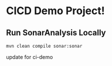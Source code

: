 CICD Demo Project!
==================

Run SonarAnalysis Locally
-------------------------
```
mvn clean compile sonar:sonar
```

update for ci-demo
